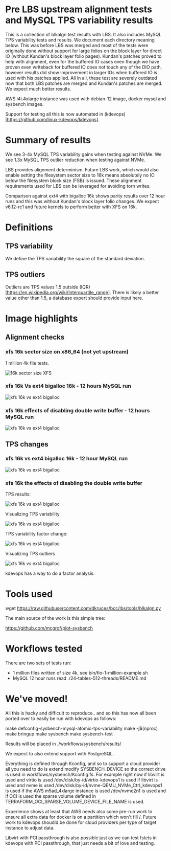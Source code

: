 Pre LBS upstream alignment tests and MySQL TPS variability results
==================================================================

This is a collection of blkalgn test results with LBS. It also includes
MySQL TPS variability tests and results. We document each directory meaning
below. This was before LBS was merged and most of the tests were originally
done without support for large folios on the block layer for direct IO
(without Kundan's block layer folio pages). Kundan's patches proved to
help with alignment, even for the buffered IO cases even though we have proven
even writeback for buffered IO does not touch any of the DIO path, however
results did show improvement in larger IOs when buffered IO is used with
his patches applied. All in all, these test are severely outdated now that
both LBS patches are merged and Kundan's patches are merged. We expect much
better results.

AWS i4i.4xlarge instance was used with debian-12 image, docker mysql and
sysbench images.

Support for testing all this is now automated in
(kdevops)[https://github.com/linux-kdevops/kdevops].

# Summary of results

We see 3-4x MySQL TPS variability gains when testing against NVMe.
We see 1.3x MySQL TPS outlier reduction when testing against NVMe.

LBS provides alignment determinism. Future LBS work, which would also
enable setting the filesystem sector size to 16k means absolutely no IO
below the filesystem block size (FSB) is issued. These alignment requirements
used for LBS can be leveraged for avoiding torn writes.

Comparison against ext4 with bigalloc 16k shows parity results over 12 hour runs
and this was without Kundan's block layer folio changes. We expect v6.12-rc1 and
future kernels to perform better with XFS on 16k.

# Definitions

## TPS variability

We define the TPS variability the square of the standard deviation.

## TPS outliers

Outliers are TPS values 1.5 outside (IQR)[https://en.wikipedia.org/wiki/Interquartile_range].
There is likely a better value other than 1.5, a database expert should provide
input here.

# Image highlights

## Alignment checks

### xfs 16k sector size on x86_64 (not yet upstream)

1 million 4k file tests.
                                                                                 
<img src="16k-sector/iu-alignment.png" align=center alt="16k sector size XFS">

### xfs 16k Vs ext4 bigalloc 16k - 12 hours MySQL run

<img src="24-tables-512-threads/compare-ext4-bigalloc-Vs-xfs-reflink-16k/iu-alignment.png" align=center alt="xfs 16k vs ext4 bigalloc">

### xfs 16k effects of disabling double write buffer - 12 hours MySQL run

<img src="24-tables-512-threads/compare-xfs-16k-disabling-doublewrite/aws-compare-xfs-16k-doublewrite-on-or-off-20240723-iu-alignment.png" align=center alt="xfs 16k vs ext4 bigalloc">

## TPS changes

### xfs 16k vs ext4 bigalloc 16k - 12 hour MySQL run

<img src="24-tables-512-threads/compare-ext4-bigalloc-Vs-xfs-reflink-16k/ext4-bigalloc-16k-Vs-xfs-16k-reflink-24-tables-512-threads-aws-i4i-4xlarge.png" align=center alt="xfs 16k vs ext4 bigalloc">

### xfs 16k the effects of disabling the double write buffer

TPS results:

<img src="24-tables-512-threads/compare-xfs-16k-disabling-doublewrite/xfs-16k-Vs-xfs-16k-doublewrite-vs-nodoublewrite.png" align=center alt="xfs 16k vs ext4 bigalloc">

Visualizing TPS variability

<img src="24-tables-512-threads/compare-xfs-16k-disabling-doublewrite/combined_hist_bell_curve.png" align=center alt="xfs 16k vs ext4 bigalloc">

TPS variability factor change:

<img src="24-tables-512-threads/compare-xfs-16k-disabling-doublewrite/variance_bar.png" align=center alt="xfs 16k vs ext4 bigalloc">

Visualizing TPS outliers

<img src="24-tables-512-threads/compare-xfs-16k-disabling-doublewrite/outliers_plot.png" align=center alt="xfs 16k vs ext4 bigalloc">

kdevops has a way to do a factor analysis.

Tools used
==========

wget https://raw.githubusercontent.com/dkruces/bcc/lbs/tools/blkalgn.py

The main source of the work is this simple tree:

https://github.com/mcgrof/plot-sysbench


Workflows tested
================

There are two sets of tests run:

  * 1 million files written of size 4k, see bin/fio-1-million-example.sh
  * MySQL 12 hour runs read ./24-tables-512-threads/README.md

We've moved!
============

All this is hacky and difficult to reproduce.. and so this has now all been
ported over to easily be run with kdevops as follows:

make defconfig-sysbench-mysql-atomic-tps-variability
make -j$(nproc)
make bringup
make sysbench
make sysbench-test

Results will be placed in ./workflows/sysbench/results/

We expect to also extend support with PostgreSQL.

Everything is defined through Kconfig, and so to support a cloud provider
all you need to do is extend modify SYSBENCH_DEVICE so the correct
drive is used in workflows/sysbench/Kconfig.fs. For example right now
if libvirt is used and virtio is used /dev/disk/by-id/virtio-kdevops1 is used
if libvirt is used and nvme   is used /dev/disk/by-id/nvme-QEMU_NVMe_Ctrl_kdevops1 is used
if the AWS m5ad_4xlarge instance is used  /dev/nvme2n1 is used and
if OCI is used the sparse volume defined in TERRAFORM_OCI_SPARSE_VOLUME_DEVICE_FILE_NAME
is used.

Experience shows at least that AWS needs also some pre-run work to ensure all
extra data for docker is on a partition which won't fill /. Future work to
kdevops shoudld be done for cloud providers per type of target instance to
adjust data.

Libvirt with PCI passthrough is also possible just as we can test fstets in
kdevops with PCI passthrough, that just needs a bit of love and testing.
